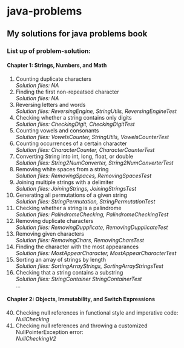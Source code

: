# java-problems
## My solutions for java problems book

### List up of problem-solution:

#### Chapter 1: Strings, Numbers, and Math
1. Counting duplicate characters  
   *Solution files: NA*
2. Finding the first non-repeatsed character  
   *Solution files: NA*
3. Reversing letters and words  
   *Solution files: ReversingEngine, StringUtils, ReversingEngineTest*
4. Checking whether a string contains only digits  
   *Solution files: CheckingDigit, CheckingDigitTest*
5. Counting vowels and consonants  
   *Solution files: VowelsCounter, StringUtils, VowelsCounterTest*
6. Counting occurrences of a certain character  
   *Solution files: CharacterCounter, CharacterCounterTest*
7. Converting String into int, long, float, or double  
   *Solution files: String2NumConverter, String2NumConverterTest*
8. Removing white spaces from a string  
   *Solution files: RemovingSpaces, RemovingSpacesTest*
9. Joining multiple strings with a delimiter  
   *Solution files: JoiningStrings, JoiningStringsTest*
10. Generating all permutations of a given string  
   *Solution files: StringPermutation, StringPermutationTest*
11. Checking whether a string is a palindrome  
   *Solution files: PalindromeChecking, PalindromeCheckingTest*
12. Removing duplicate characters  
   *Solution files: RemovingDupplicate, RemovingDupplicateTest*
13. Removing given characters  
   *Solution files: RemovingChars, RemovingCharsTest*
14. Finding the character with the most appearances  
   *Solution files: MostAppearCharacter, MostAppearCharacterTest*
15. Sorting an array of strings by length  
   *Solution files: SortingArrayStrings, SortingArrayStringsTest*
16. Checking that a string contains a substring  
   *Solution files: StringContainer StringContainerTest*  
   ...

#### Chapter 2: Objects, Immutability, and Switch Expressions

40. Checking null references in functional style and imperative code:  
   *NullChecking*
41. Checking null references and throwing a customized
NullPointerException error:  
   *NullCheckingV2*
